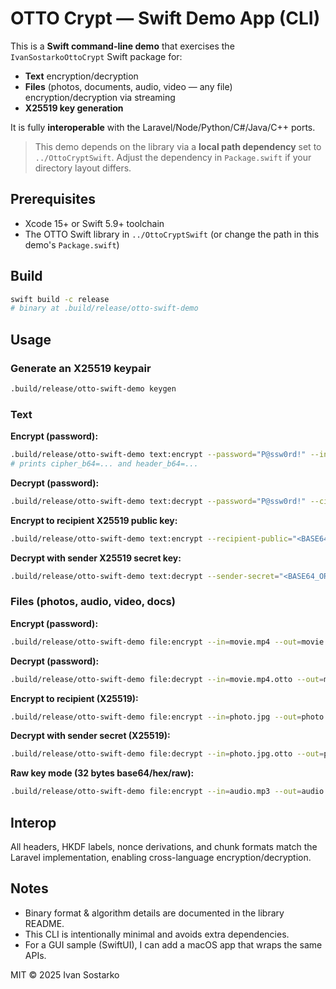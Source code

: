 # OTTO Crypt — Swift Demo App (CLI)

This is a **Swift command-line demo** that exercises the `IvanSostarkoOttoCrypt` Swift package for:
- **Text** encryption/decryption
- **Files** (photos, documents, audio, video — any file) encryption/decryption via streaming
- **X25519 key generation**

It is fully **interoperable** with the Laravel/Node/Python/C#/Java/C++ ports.

> This demo depends on the library via a **local path dependency** set to `../OttoCryptSwift`. Adjust the dependency in `Package.swift` if your directory layout differs.

## Prerequisites
- Xcode 15+ or Swift 5.9+ toolchain
- The OTTO Swift library in `../OttoCryptSwift` (or change the path in this demo's `Package.swift`)

## Build
```bash
swift build -c release
# binary at .build/release/otto-swift-demo
```

## Usage

### Generate an X25519 keypair
```bash
.build/release/otto-swift-demo keygen
```

### Text

**Encrypt (password):**
```bash
.build/release/otto-swift-demo text:encrypt --password="P@ssw0rd!" --in="Hello OTTO"
# prints cipher_b64=... and header_b64=...
```

**Decrypt (password):**
```bash
.build/release/otto-swift-demo text:decrypt --password="P@ssw0rd!" --cipher-b64="..." --header-b64="..."
```

**Encrypt to recipient X25519 public key:**
```bash
.build/release/otto-swift-demo text:encrypt --recipient-public="<BASE64_OR_HEX_OR_RAW>" --in="Hello"
```

**Decrypt with sender X25519 secret key:**
```bash
.build/release/otto-swift-demo text:decrypt --sender-secret="<BASE64_OR_HEX_OR_RAW>" --cipher-b64="..." --header-b64="..."
```

### Files (photos, audio, video, docs)

**Encrypt (password):**
```bash
.build/release/otto-swift-demo file:encrypt --in=movie.mp4 --out=movie.mp4.otto --password="P@ssw0rd!"
```

**Decrypt (password):**
```bash
.build/release/otto-swift-demo file:decrypt --in=movie.mp4.otto --out=movie.dec.mp4 --password="P@ssw0rd!"
```

**Encrypt to recipient (X25519):**
```bash
.build/release/otto-swift-demo file:encrypt --in=photo.jpg --out=photo.jpg.otto --recipient-public="<BASE64_OR_HEX_OR_RAW>"
```

**Decrypt with sender secret (X25519):**
```bash
.build/release/otto-swift-demo file:decrypt --in=photo.jpg.otto --out=photo.jpg --sender-secret="<BASE64_OR_HEX_OR_RAW>"
```

**Raw key mode (32 bytes base64/hex/raw):**
```bash
.build/release/otto-swift-demo file:encrypt --in=audio.mp3 --out=audio.mp3.otto --raw-key="<base64-or-hex>"
```

## Interop
All headers, HKDF labels, nonce derivations, and chunk formats match the Laravel implementation, enabling cross-language encryption/decryption.

## Notes
- Binary format & algorithm details are documented in the library README.
- This CLI is intentionally minimal and avoids extra dependencies.
- For a GUI sample (SwiftUI), I can add a macOS app that wraps the same APIs.

MIT © 2025 Ivan Sostarko
